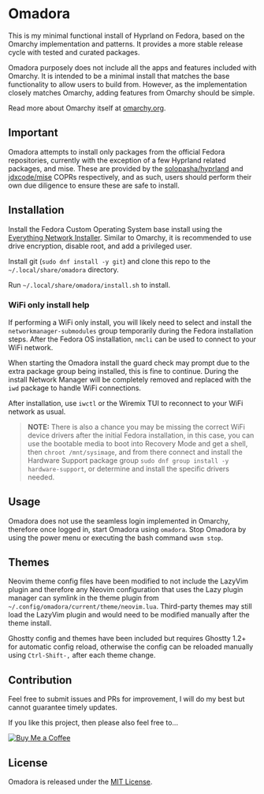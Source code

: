 # Omadora

This is my minimal functional install of Hyprland on Fedora, based on the Omarchy implementation and patterns.
It provides a more stable release cycle with tested and curated packages.

Omadora purposely does not include all the apps and features included with Omarchy.
It is intended to be a minimal install that matches the base functionality to allow users to build from.
However, as the implementation closely matches Omarchy, adding features from Omarchy should be simple.

Read more about Omarchy itself at [omarchy.org](https://omarchy.org).

## Important

Omadora attempts to install only packages from the official Fedora repositories, currently with the exception of a few Hyprland related packages, and mise.
These are provided by the [solopasha/hyprland](https://copr.fedorainfracloud.org/coprs/solopasha/hyprland/) and [jdxcode/mise](https://copr.fedorainfracloud.org/coprs/jdxcode/mise/) COPRs respectively, and as such, users should perform their own due diligence to ensure these are safe to install.

## Installation

Install the Fedora Custom Operating System base install using the [Everything Network Installer](https://alt.fedoraproject.org/).
Similar to Omarchy, it is recommended to use drive encryption, disable root, and add a privileged user.

Install git (`sudo dnf install -y git`) and clone this repo to the `~/.local/share/omadora` directory.

Run `~/.local/share/omadora/install.sh` to install.

### WiFi only install help

If performing a WiFi only install, you will likely need to select and install the `networkmanager-submodules` group temporarily during the Fedora installation steps.
After the Fedora OS installation, `nmcli` can be used to connect to your WiFi network.

When starting the Omadora install the guard check may prompt due to the extra package group being installed, this is fine to continue.
During the install Network Manager will be completely removed and replaced with the `iwd` package to handle WiFi connections.

After installation, use `iwctl` or the Wiremix TUI to reconnect to your WiFi network as usual.

> **NOTE:** There is also a chance you may be missing the correct WiFi device drivers after the initial Fedora installation, in this case, you can use the bootable media to boot into Recovery Mode and get a shell, then `chroot /mnt/sysimage`, and from there connect and install the Hardware Support package group  `sudo dnf group install -y hardware-support`, or determine and install the specific drivers needed.

## Usage

Omadora does not use the seamless login implemented in Omarchy, therefore once logged in, start Omadora using `omadora`.
Stop Omadora by using the power menu or executing the bash command `uwsm stop`.

## Themes

Neovim theme config files have been modified to not include the LazyVim plugin and therefore any Neovim configuration that uses the Lazy plugin manager can symlink in the theme plugin from `~/.config/omadora/current/theme/neovim.lua`.
Third-party themes may still load the LazyVim plugin and would need to be modified manually after the theme install.

Ghostty config and themes have been included but requires Ghostty 1.2+ for automatic config reload, otherwise the config can be reloaded manually using `Ctrl-Shift-,` after each theme change.

## Contribution

Feel free to submit issues and PRs for improvement, I will do my best but cannot guarantee timely updates.

If you like this project, then please also feel free to...

[![Buy Me a Coffee](https://cdn.buymeacoffee.com/buttons/v2/default-yellow.png)](https://www.buymeacoffee.com/elpritchos)

## License

Omadora is released under the [MIT License](https://opensource.org/licenses/MIT).
